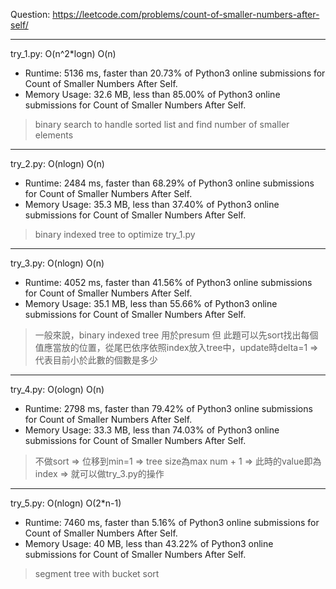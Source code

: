Question: https://leetcode.com/problems/count-of-smaller-numbers-after-self/

---

try_1.py: O(n^2*logn) O(n)

* Runtime: 5136 ms, faster than 20.73% of Python3 online submissions for Count of Smaller Numbers After Self.
* Memory Usage: 32.6 MB, less than 85.00% of Python3 online submissions for Count of Smaller Numbers After Self.

> binary search to handle sorted list and find number of smaller elements

---

try_2.py: O(nlogn) O(n)

* Runtime: 2484 ms, faster than 68.29% of Python3 online submissions for Count of Smaller Numbers After Self.
* Memory Usage: 35.3 MB, less than 37.40% of Python3 online submissions for Count of Smaller Numbers After Self.

> binary indexed tree to optimize try_1.py

---

try_3.py: O(nlogn) O(n)

* Runtime: 4052 ms, faster than 41.56% of Python3 online submissions for Count of Smaller Numbers After Self.
* Memory Usage: 35.1 MB, less than 55.66% of Python3 online submissions for Count of Smaller Numbers After Self.

> 一般來說，binary indexed tree 用於presum
> 但 此題可以先sort找出每個值應當放的位置，從尾巴依序依照index放入tree中，update時delta=1 => 代表目前小於此數的個數是多少

---

try_4.py: O(ologn) O(n)

* Runtime: 2798 ms, faster than 79.42% of Python3 online submissions for Count of Smaller Numbers After Self.
* Memory Usage: 33.3 MB, less than 74.03% of Python3 online submissions for Count of Smaller Numbers After Self.

> 不做sort => 位移到min=1 => tree size為max num + 1 => 此時的value即為index => 就可以做try_3.py的操作

---

try_5.py: O(nlogn) O(2*n-1)

* Runtime: 7460 ms, faster than 5.16% of Python3 online submissions for Count of Smaller Numbers After Self.
* Memory Usage: 40 MB, less than 43.22% of Python3 online submissions for Count of Smaller Numbers After Self.

> segment tree with bucket sort
